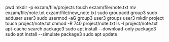 pwd
mkdir -p exzam/file/projects
touch exzam/file/note.txt
mv exzam/file/note.txt exzam/file/new_note.txt
sudo groupadd group3
sudo adduser user3
sudo usermod -aG group3 user3
groups user3
mkdir project
touch project/note.txt
chmod -R 740 project/note.txt
ls -l project/note.txt
apt-cache search package3
sudo apt install --download-only package3
sudo apt install --simulate package3
sudo apt update





